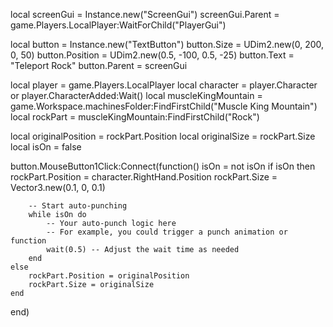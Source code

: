 local screenGui = Instance.new("ScreenGui")
screenGui.Parent = game.Players.LocalPlayer:WaitForChild("PlayerGui")

local button = Instance.new("TextButton")
button.Size = UDim2.new(0, 200, 0, 50)
button.Position = UDim2.new(0.5, -100, 0.5, -25)
button.Text = "Teleport Rock"
button.Parent = screenGui

local player = game.Players.LocalPlayer
local character = player.Character or player.CharacterAdded:Wait()
local muscleKingMountain = game.Workspace.machinesFolder:FindFirstChild("Muscle King Mountain")
local rockPart = muscleKingMountain:FindFirstChild("Rock")

local originalPosition = rockPart.Position
local originalSize = rockPart.Size
local isOn = false

button.MouseButton1Click:Connect(function()
    isOn = not isOn
    if isOn then
        rockPart.Position = character.RightHand.Position
        rockPart.Size = Vector3.new(0.1, 0, 0.1)
        
        -- Start auto-punching
        while isOn do
            -- Your auto-punch logic here
            -- For example, you could trigger a punch animation or function
            wait(0.5) -- Adjust the wait time as needed
        end
    else
        rockPart.Position = originalPosition
        rockPart.Size = originalSize
    end
end)
